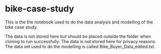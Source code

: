# bike-case-study

This is the the notebook used to do the data analysis and modelling of the bike case study. 

The data is not stored here but should be placed outside the folder when cloning to run successfully. The data is not stored here for privacy reasons. The data set used to do the modelling is called Bike_Buyer_Data_edited.txt.
